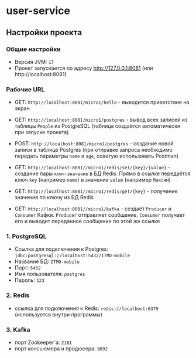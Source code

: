 # user-service

## Настройки проекта

### Общие настройки
  - Версия JVM: `17`
  - Проект запускается по адресу http://127.0.0.1:8081 (или http://localhost:8081)

### Рабочие URL

  - GET: `http://localhost:8081/micro1/hello` - выводится приветствие на экран

  - GET: `http://localhost:8081/micro1/postgres` - вывод всех записей из таблицы `People` из PostgreSQL (таблица создаётся автоматически при запуске проекта)

  - POST: `http://localhost:8081/micro1/postgres` - создание новой записи в таблице Postgres (при отправке запроса необходимо передать параметры `name` и `age`, советую использовать Postman)

  - GET: `http://localhost:8081//micro1/redis/set/{key}/{value}` - создание пары `ключ-значение` в БД Redis. Прямо в ссылке передаётся ключ `key` (например `name`) и значение `value` (например `Максим`)

  - GET: `http://localhost:8081//micro1/redis/get/{key}` - получение значения по ключу из БД Redis

  - GET: `http://localhost:8081//micro1/kafka` - создаёт `Producer` и `Consumer` Кафки. `Producer` отправляет сообщение, `Consumer` получает его и выводит переданное сообщение по этой же ссылке


### 1. PostgreSQL
  - Ссылка для подключения к Postgres:
  `jdbc:postgresql://localhost:5432/ITMO-mobile`
  - Название БД: `ITMO-mobile`
  - Порт: `5432`
  - Имя пользователя: `postgres`
  - Пароль: `123`

### 2. Redis
  - ссылка для подключения к Redis: `redis://localhost:6379` (используется внутри программы)

### 3. Kafka
  - порт Zookeeper\`a: `2181`
  - порт консьюмера и продюсера: `9092`






